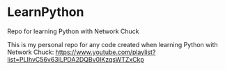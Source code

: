 # LearnPython
Repo for learning Python with Network Chuck

This is my personal repo for any code created when learning Python with Network Chuck: https://www.youtube.com/playlist?list=PLIhvC56v63ILPDA2DQBv0IKzqsWTZxCkp
